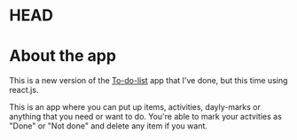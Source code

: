 HEAD
=======
# About the app

This is a new version of the [To-do-list](https://github.com/William-dev1992/To-do-list) app that I've done, but this time using react.js. 

This is an app where you can put up items, activities, dayly-marks or anything that you need or want to do.
You're able to mark your actvities as "Done" or "Not done" and delete any item if you want.


